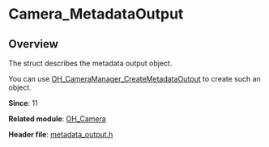 # Camera_MetadataOutput
<!--Kit: Camera Kit-->
<!--Subsystem: Multimedia-->
<!--Owner: @qano-->
<!--Designer: @leo_ysl-->
<!--Tester: @xchaosioda-->
<!--Adviser: @w_Machine_cc-->

## Overview

The struct describes the metadata output object.

You can use [OH_CameraManager_CreateMetadataOutput](capi-camera-manager-h.md#oh_cameramanager_createmetadataoutput) to create such an object.

**Since**: 11

**Related module**: [OH_Camera](capi-oh-camera.md)

**Header file**: [metadata_output.h](capi-metadata-output-h.md)
